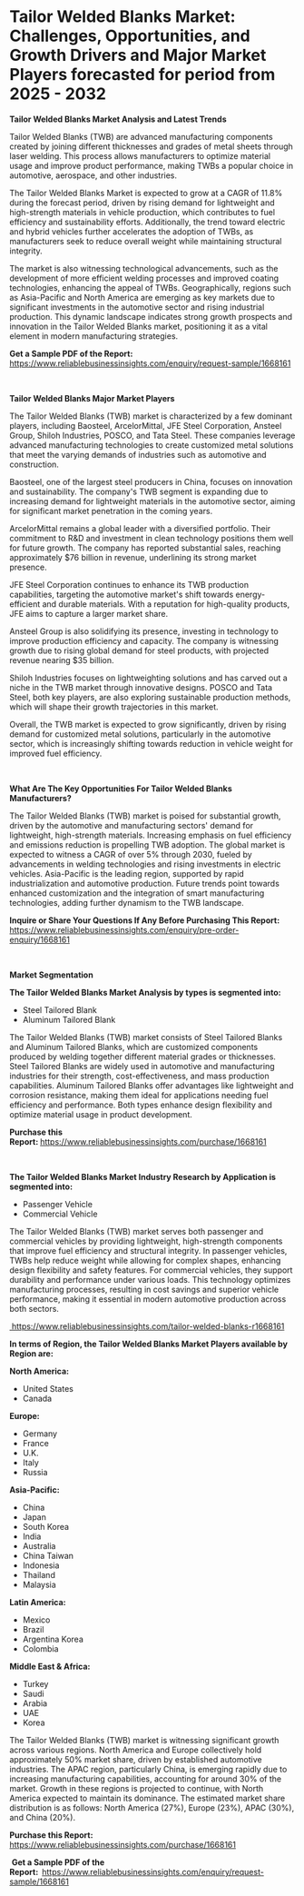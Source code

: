 <p><h1>Tailor Welded Blanks Market: Challenges, Opportunities, and Growth Drivers and Major Market Players forecasted for period from 2025 - 2032</h1></p><p><strong>Tailor Welded Blanks Market Analysis and Latest Trends</strong></p>
<p><p>Tailor Welded Blanks (TWB) are advanced manufacturing components created by joining different thicknesses and grades of metal sheets through laser welding. This process allows manufacturers to optimize material usage and improve product performance, making TWBs a popular choice in automotive, aerospace, and other industries. </p><p>The Tailor Welded Blanks Market is expected to grow at a CAGR of 11.8% during the forecast period, driven by rising demand for lightweight and high-strength materials in vehicle production, which contributes to fuel efficiency and sustainability efforts. Additionally, the trend toward electric and hybrid vehicles further accelerates the adoption of TWBs, as manufacturers seek to reduce overall weight while maintaining structural integrity. </p><p>The market is also witnessing technological advancements, such as the development of more efficient welding processes and improved coating technologies, enhancing the appeal of TWBs. Geographically, regions such as Asia-Pacific and North America are emerging as key markets due to significant investments in the automotive sector and rising industrial production. This dynamic landscape indicates strong growth prospects and innovation in the Tailor Welded Blanks market, positioning it as a vital element in modern manufacturing strategies.</p></p>
<p><strong>Get a Sample PDF of the Report:&nbsp;</strong> <a href="https://www.reliablebusinessinsights.com/enquiry/request-sample/1668161?utm_campaign=3672&utm_medium=2&utm_source=Github&utm_content=ia&utm_term=17042025&utm_id=tailor-welded-blanks">https://www.reliablebusinessinsights.com/enquiry/request-sample/1668161</a></p>
<p>&nbsp;</p>
<p><strong>Tailor Welded Blanks Major Market Players</strong></p>
<p><p>The Tailor Welded Blanks (TWB) market is characterized by a few dominant players, including Baosteel, ArcelorMittal, JFE Steel Corporation, Ansteel Group, Shiloh Industries, POSCO, and Tata Steel. These companies leverage advanced manufacturing technologies to create customized metal solutions that meet the varying demands of industries such as automotive and construction.</p><p>Baosteel, one of the largest steel producers in China, focuses on innovation and sustainability. The company's TWB segment is expanding due to increasing demand for lightweight materials in the automotive sector, aiming for significant market penetration in the coming years.</p><p>ArcelorMittal remains a global leader with a diversified portfolio. Their commitment to R&D and investment in clean technology positions them well for future growth. The company has reported substantial sales, reaching approximately $76 billion in revenue, underlining its strong market presence.</p><p>JFE Steel Corporation continues to enhance its TWB production capabilities, targeting the automotive market's shift towards energy-efficient and durable materials. With a reputation for high-quality products, JFE aims to capture a larger market share.</p><p>Ansteel Group is also solidifying its presence, investing in technology to improve production efficiency and capacity. The company is witnessing growth due to rising global demand for steel products, with projected revenue nearing $35 billion.</p><p>Shiloh Industries focuses on lightweighting solutions and has carved out a niche in the TWB market through innovative designs. POSCO and Tata Steel, both key players, are also exploring sustainable production methods, which will shape their growth trajectories in this market.</p><p>Overall, the TWB market is expected to grow significantly, driven by rising demand for customized metal solutions, particularly in the automotive sector, which is increasingly shifting towards reduction in vehicle weight for improved fuel efficiency.</p></p>
<p>&nbsp;</p>
<p><strong>What Are The Key Opportunities For Tailor Welded Blanks Manufacturers?</strong></p>
<p><p>The Tailor Welded Blanks (TWB) market is poised for substantial growth, driven by the automotive and manufacturing sectors' demand for lightweight, high-strength materials. Increasing emphasis on fuel efficiency and emissions reduction is propelling TWB adoption. The global market is expected to witness a CAGR of over 5% through 2030, fueled by advancements in welding technologies and rising investments in electric vehicles. Asia-Pacific is the leading region, supported by rapid industrialization and automotive production. Future trends point towards enhanced customization and the integration of smart manufacturing technologies, adding further dynamism to the TWB landscape.</p></p>
<p><strong>Inquire or Share Your Questions If Any Before Purchasing This Report:</strong> <a href="https://www.reliablebusinessinsights.com/enquiry/pre-order-enquiry/1668161?utm_campaign=3672&utm_medium=2&utm_source=Github&utm_content=ia&utm_term=17042025&utm_id=tailor-welded-blanks">https://www.reliablebusinessinsights.com/enquiry/pre-order-enquiry/1668161</a></p>
<p>&nbsp;</p>
<p><strong>Market Segmentation</strong></p>
<p><strong>The Tailor Welded Blanks Market Analysis by types is segmented into:</strong></p>
<p><ul><li>Steel Tailored Blank</li><li>Aluminum Tailored Blank</li></ul></p>
<p><p>The Tailor Welded Blanks (TWB) market consists of Steel Tailored Blanks and Aluminum Tailored Blanks, which are customized components produced by welding together different material grades or thicknesses. Steel Tailored Blanks are widely used in automotive and manufacturing industries for their strength, cost-effectiveness, and mass production capabilities. Aluminum Tailored Blanks offer advantages like lightweight and corrosion resistance, making them ideal for applications needing fuel efficiency and performance. Both types enhance design flexibility and optimize material usage in product development.</p></p>
<p><strong>Purchase this Report:&nbsp;</strong><a href="https://www.reliablebusinessinsights.com/purchase/1668161?utm_campaign=3672&utm_medium=2&utm_source=Github&utm_content=ia&utm_term=17042025&utm_id=tailor-welded-blanks">https://www.reliablebusinessinsights.com/purchase/1668161</a></p>
<p>&nbsp;</p>
<p><strong>The Tailor Welded Blanks Market Industry Research by Application is segmented into:</strong></p>
<p><ul><li>Passenger Vehicle</li><li>Commercial Vehicle</li></ul></p>
<p><p>The Tailor Welded Blanks (TWB) market serves both passenger and commercial vehicles by providing lightweight, high-strength components that improve fuel efficiency and structural integrity. In passenger vehicles, TWBs help reduce weight while allowing for complex shapes, enhancing design flexibility and safety features. For commercial vehicles, they support durability and performance under various loads. This technology optimizes manufacturing processes, resulting in cost savings and superior vehicle performance, making it essential in modern automotive production across both sectors.</p></p>
<p><a href="https://www.reliablebusinessinsights.com/tailor-welded-blanks-r1668161?utm_campaign=3672&utm_medium=2&utm_source=Github&utm_content=ia&utm_term=17042025&utm_id=tailor-welded-blanks">&nbsp;https://www.reliablebusinessinsights.com/tailor-welded-blanks-r1668161</a></p>
<p><strong>In terms of Region, the Tailor Welded Blanks Market Players available by Region are:</strong></p>
<p>
    <p> <strong> North America: </strong>
        <ul>
            <li>United States</li>
            <li>Canada</li>
        </ul>
        </p> 
    <p> <strong> Europe: </strong>
        <ul>
            <li>Germany</li>
            <li>France</li>
            <li>U.K.</li>
            <li>Italy</li>
            <li>Russia</li>
        </ul>
        </p> 
    <p> <strong> Asia-Pacific: </strong>
        <ul>
            <li>China</li>
            <li>Japan</li>
            <li>South Korea</li>
            <li>India</li>
            <li>Australia</li>
            <li>China Taiwan</li>
            <li>Indonesia</li>
            <li>Thailand</li>
            <li>Malaysia</li>
        </ul>
        </p> 
    <p> <strong> Latin America: </strong>
        <ul>
            <li>Mexico</li>
            <li>Brazil</li>
            <li>Argentina Korea</li>
            <li>Colombia</li>
        </ul>
        </p> 
    <p> <strong> Middle East & Africa: </strong>
        <ul>
            <li>Turkey</li>
            <li>Saudi</li>
            <li>Arabia</li>
            <li>UAE</li>
            <li>Korea</li>
        </ul>
    </p>
    </p>
<p><p>The Tailor Welded Blanks (TWB) market is witnessing significant growth across various regions. North America and Europe collectively hold approximately 50% market share, driven by established automotive industries. The APAC region, particularly China, is emerging rapidly due to increasing manufacturing capabilities, accounting for around 30% of the market. Growth in these regions is projected to continue, with North America expected to maintain its dominance. The estimated market share distribution is as follows: North America (27%), Europe (23%), APAC (30%), and China (20%).</p></p>
<p><strong>Purchase this Report: </strong><a href="https://www.reliablebusinessinsights.com/purchase/1668161?utm_campaign=3672&utm_medium=2&utm_source=Github&utm_content=ia&utm_term=17042025&utm_id=tailor-welded-blanks">https://www.reliablebusinessinsights.com/purchase/1668161</a></p>
<p>&nbsp;<strong>Get a Sample PDF of the Report:&nbsp;&nbsp;</strong><a href="https://www.reliablebusinessinsights.com/enquiry/request-sample/1668161?utm_campaign=3672&utm_medium=2&utm_source=Github&utm_content=ia&utm_term=17042025&utm_id=tailor-welded-blanks">https://www.reliablebusinessinsights.com/enquiry/request-sample/1668161</a></p>
<p><strong></strong></p>
<p><p></p><p></p><p></p></p>
